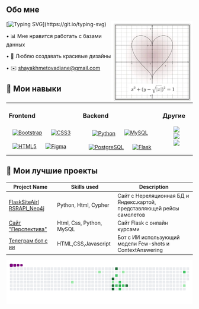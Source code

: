 ## Обо мне

<img align='right' src='https://github.com/DiShaYa/DiShaYa/blob/main/photo_5404370332699184495_x.jpg' width='220'>

[![Typing SVG](https://readme-typing-svg.demolab.com?font=Fira+Code&weight=500&size=16&pause=810&color=552FA9&width=426&height=25&lines=>+%D0%9D%D0%B0%D1%87%D0%B8%D0%BD%D0%B0%D1%8E%D1%89%D0%B0%D1%8F+%D1%80%D0%B0%D0%B7%D1%80%D0%B0%D0%B1%D0%BE%D1%82%D1%87%D0%B8%D1%86%D0%B0_)](https://git.io/typing-svg)



• 📊 Мне нравится работать с базами данных

• 🎀 Люблю создавать красивые дизайны

• ✉️ shayakhmetovadiane@gmail.com






## 🧩 Мои навыки 

<table style="width: 100%; table-layout: auto;"><tr><td valign="top" >



   
<div align="center;"> 
  <h3>Frontend</h3> 
  <a href="https://getbootstrap.com/docs/3.4/javascript/" target="_blank"><img style="margin: 10px" src="https://profilinator.rishav.dev/skills-assets/bootstrap-plain.svg" alt="Bootstrap" height="60" /></a>  
  <a href="https://www.w3schools.com/css/" target="_blank"><img style="margin: 10px" src="https://profilinator.rishav.dev/skills-assets/css3-original-wordmark.svg" alt="CSS3" height="60" /></a>  
  <a href="https://en.wikipedia.org/wiki/HTML5" target="_blank"><img style="margin: 10px" src="https://profilinator.rishav.dev/skills-assets/html5-original-wordmark.svg" alt="HTML5" height="60" /></a>  
  <a href="https://www.figma.com/" target="_blank"><img style="margin: 10px" src="https://profilinator.rishav.dev/skills-assets/figma-icon.svg" alt="Figma" height="60" /></a>  
</div>

</td><td valign="top" >



### Backend  
<div align="center">  
<a href="https://www.python.org/" target="_blank"><img style="margin: 10px" src="https://profilinator.rishav.dev/skills-assets/python-original.svg" alt="Python" height="60"  width="" align="center"/></a>  
<a href="https://www.mysql.com/" target="_blank"><img style="margin: 10px" src="https://profilinator.rishav.dev/skills-assets/mysql-original-wordmark.svg" alt="MySQL" height="60" /></a>  
<a href="https://www.postgresql.org/" target="_blank"><img style="margin: 10px" src="https://profilinator.rishav.dev/skills-assets/postgresql-original-wordmark.svg" alt="PostgreSQL" height="60" /></a>  
<a href="https://flask.palletsprojects.com/" target="_blank"><img style="margin: 10px" src="https://profilinator.rishav.dev/skills-assets/flask.png" alt="Flask" height="60" /></a>  
</div>

</td><td valign="top" >



### Другие  

 <div align="center" style="padding: 0 20px;">
   <img src="https://upload.wikimedia.org/wikipedia/commons/e/e5/Neo4j-logo_color.png" align="center" height="34" width="" />

   <img src="https://huggingface.co/datasets/huggingface/brand-assets/resolve/main/hf-logo-with-title.png" align="center" height="40" width="" />

   <img src="https://upload.wikimedia.org/wikipedia/commons/thumb/d/d7/SQLAlchemy.svg/220px-SQLAlchemy.svg.png" align="center" height="45" width="" />
 </div>  


</td></tr></table>  



## 💼 Мои лучшие проекты 
<table>
  <thead>
    <tr>
      <th>Project Name</th>
      <th>Skills used</th>
      <th>Description</th>
    </tr>
  </thead>
  <tbody>
    <tr>
      <td>
          <a href='https://github.com/DiShaYa/FlaskSiteAirl'>FlaskSiteAirl</a>
          <a href='https://github.com/DiShaYa/RSRAPI_Neo4j'>RSRAPI_Neo4j</a>
      </td>
      <td>Python, Html, Cypher</td>
      <td>Сайт с Нереляционная БД и Яндекс.картой, представляющей рейсы самолетов</td>
    </tr>
    <tr>
      <td><a href='https://github.com/DiShaYa/vkr-iintegrated-development-environment-for-educational-systems-'>Сайт "Перспектива"</a></td>
      <td>Html, Css, Python, MySQL</td>
      <td>Сайт Flask с онлайн курсами</td>
    </tr>
    <tr>
      <td><a href="https://github.com/DiShaYa/AI-Tg-bot-models-FewShotClassificationAndContextQuestionAnswering">Телеграм бот с ии</a></td>
      <td>HTML,CSS,Javascript</td>
      <td>Бот с ИИ использующий модели Few-shots и ContextAnswering</td>
    </tr>
  </tbody>
</table>


![snake gif](https://github.com/DiShaYa/DiShaYa/blob/output/github-contribution-grid-snake.gif)

<!--
**DiShaYa/DiShaYa** is a ✨ _special_ ✨ repository because its `README.md` (this file) appears on your GitHub profile.

Here are some ideas to get you started:

- 🔭 I’m currently working on ...
- 🌱 I’m currently learning ...
- 👯 I’m looking to collaborate on ...
- 🤔 I’m looking for help with ...
- 💬 Ask me about ...
- 📫 How to reach me: ...
- 😄 Pronouns: ...
- ⚡ Fun fact: ...
-->
